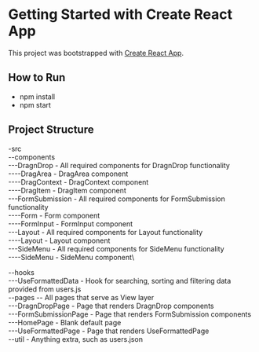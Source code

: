 # Getting Started with Create React App
This project was bootstrapped with [Create React App](https://github.com/facebook/create-react-app).

## How to Run 
- npm install
- npm start

## Project Structure
-src\
--components\
---DragnDrop - All required components for DragnDrop functionality\
----DragArea - DragArea component\
----DragContext - DragContext component\
----DragItem - DragItem component\
---FormSubmission - All required components for FormSubmission functionality\
----Form - Form component\
----FormInput - FormInput component\
---Layout - All required components for Layout functionality\
----Layout  - Layout component\
---SideMenu - All required components for SideMenu functionality\
----SideMenu - SideMenu component\


--hooks\
---UseFormattedData - Hook for searching, sorting and filtering data provided from users.js\
--pages -- All pages that serve as View layer\
---DragnDropPage - Page that renders DragnDrop components\
---FormSubmissionPage - Page that renders FormSubmission components\
---HomePage - Blank default page\
---UseFormattedPage - Page that renders UseFormattedPage\
--util - Anything extra, such as users.json
